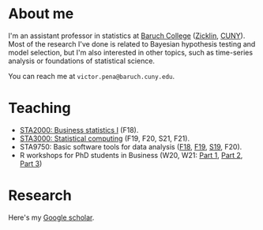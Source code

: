 # About me

I'm an assistant professor in statistics at [Baruch College](http://www.baruch.cuny.edu/) ([Zicklin](https://zicklin.baruch.cuny.edu/), [CUNY](http://www2.cuny.edu/)). Most of the research I've done is related to Bayesian hypothesis testing and model selection, but I'm also interested in other topics, such as time-series analysis or foundations of statistical science.

You can reach me at ``victor.pena@baruch.cuny.edu``.

# Teaching

* [STA2000: Business statistics I](https://www.baruch.cuny.edu/bctc/blackboard/) (F18).
* [STA3000: Statistical computing](https://www.baruch.cuny.edu/bctc/blackboard/) (F19, F20, S21, F21).
* STA9750: Basic software tools for data analysis ([F18](http://vicpena.github.io/sta9750/F18/), [F19](https://www.baruch.cuny.edu/bctc/blackboard/), [S19](http://vicpena.github.io/sta9750/S19/), F20).
* R workshops for PhD students in Business (W20, W21: [Part 1](http://vicpena.github.io/workshops/2021/introR.md), [Part 2](http://vicpena.github.io/workshops/2021/introML.md), [Part 3](http://vicpena.github.io/workshops/2021/advanced.md))

# Research

Here's my [Google scholar](https://scholar.google.com/citations?user=VmWTUIoAAAAJ&hl=en).
